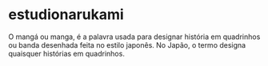 # estudionarukami
O mangá ou manga, é a palavra usada para designar história em quadrinhos ou banda desenhada feita no estilo japonês. No Japão, o termo designa quaisquer histórias em quadrinhos.
